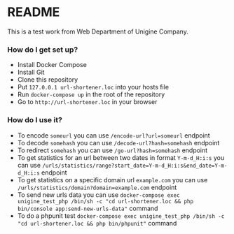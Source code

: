 # README #

This is a test work from Web Department of Unigine Company.

### How do I get set up? ###

* Install Docker Compose
* Install Git
* Clone this repository
* Put ```127.0.0.1 url-shortener.loc``` into your hosts file
* Run ```docker-compose up``` in the root of the repository
* Go to ```http://url-shortener.loc``` in your browser

### How do I use it? ###

* To encode ```someurl``` you can use ```/encode-url?url=someurl``` endpoint
* To decode ```somehash``` you can use ```/decode-url?hash=somehash``` endpoint
* To redirect ```somehash``` you can use ```/go-url?hash=somehash``` endpoint
* To get statistics for an url between two dates in format ```Y-m-d_H:i:s``` you can use ```/urls/statistics/range?start_date=Y-m-d_H:i:s&end_date=Y-m-d_H:i:s``` endpoint
* To get statistics on a specific domain url ```example.com``` you can use ```/urls/statistics/domain?domain=example.com``` endpoint
* To send new urls data you can use ```docker-compose exec unigine_test_php /bin/sh -c "cd url-shortener.loc && php bin/console app:send-new-urls-data"``` command
* To do a phpunit test ```docker-compose exec unigine_test_php /bin/sh -c "cd url-shortener.loc && php bin/phpunit"``` command
